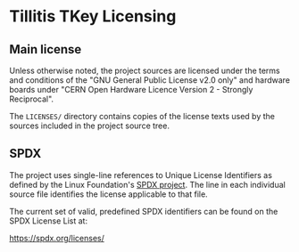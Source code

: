 # Tillitis TKey Licensing

## Main license

Unless otherwise noted, the project sources are licensed under the
terms and conditions of the "GNU General Public License v2.0 only" and
hardware boards under "CERN Open Hardware Licence Version 2 - Strongly
Reciprocal".

The `LICENSES/` directory contains copies of the license texts used by
the sources included in the project source tree.

## SPDX

The project uses single-line references to Unique License Identifiers
as defined by the Linux Foundation's [SPDX project](https://spdx.org/).
The line in each individual source file identifies the license
applicable to that file.

The current set of valid, predefined SPDX identifiers can be found on
the SPDX License List at:

https://spdx.org/licenses/
